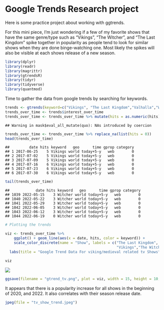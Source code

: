 Google Trends Research project
================

Here is some practice project about working with ggtrends.

For this mini piece, I’m just wondering if a few of my favorite shows
that have the same genre/type such as “Vikings”, “The Witcher”, and “The
Last Kingdom” spike together in popularity as people tend to look for
similar shows when they are done binge-watching one. Most likely the
spikes will also be visible at each shows release of a new season.

``` r
library(dplyr)
library(readr)
library(magrittr)
library(gtrendsR)
library(tidyr)
library(tidyverse)
library(quantmod)
```

Time to gather the data from google trends by searching for keywords.

``` r
trends <- gtrends(keyword=c("Vikings", "The Last Kingdom","Valhalla","Witcher"))
trends_over_time <- trends$interest_over_time
trends_over_time <- trends_over_time %>% mutate(hits = as.numeric(hits))
```

    ## Warning in mask$eval_all_mutate(quo): NAs introduced by coercion

``` r
trends_over_time <- trends_over_time %>% replace_na(list(hits = 0))
head(trends_over_time)
```

    ##         date hits keyword   geo      time gprop category
    ## 1 2017-06-25    5 Vikings world today+5-y   web        0
    ## 2 2017-07-02    5 Vikings world today+5-y   web        0
    ## 3 2017-07-09    5 Vikings world today+5-y   web        0
    ## 4 2017-07-16    6 Vikings world today+5-y   web        0
    ## 5 2017-07-23    6 Vikings world today+5-y   web        0
    ## 6 2017-07-30    6 Vikings world today+5-y   web        0

``` r
tail(trends_over_time)
```

    ##            date hits keyword   geo      time gprop category
    ## 1039 2022-05-15    3 Witcher world today+5-y   web        0
    ## 1040 2022-05-22    3 Witcher world today+5-y   web        0
    ## 1041 2022-05-29    3 Witcher world today+5-y   web        0
    ## 1042 2022-06-05    3 Witcher world today+5-y   web        0
    ## 1043 2022-06-12    3 Witcher world today+5-y   web        0
    ## 1044 2022-06-19    0 Witcher world today+5-y   web        0

``` r
# Plotting the trends

viz <- trends_over_time %>%
    ggplot() + geom_line(aes(x = date, hits, color = keyword)) +
    scale_color_discrete(name = "Show", labels = c("The Last Kingdom", "Vikings: Valhalla",
                                                   "Vikings","The Witcher")) +
  labs(title = "Google Trend Data For viking/medieval related tv Shows",y = "Hits (Normalized to be between 0 and 1000", x = "Date") 
 
viz
```

![](Tv_shows_gtrends_files/figure-gfm/unnamed-chunk-3-1.jpeg)<!-- -->

``` r
ggsave(filename = "gtrend_tv.png", plot = viz, width = 15, height = 10, units = "in", dpi = 300)
```

It appears that there is a popularity increase for all shows in the
beginning of 2020, and 2022. It also correlates with their season
release date.

``` r
jpeg(file = "tv_show_trend.jpeg")
```
